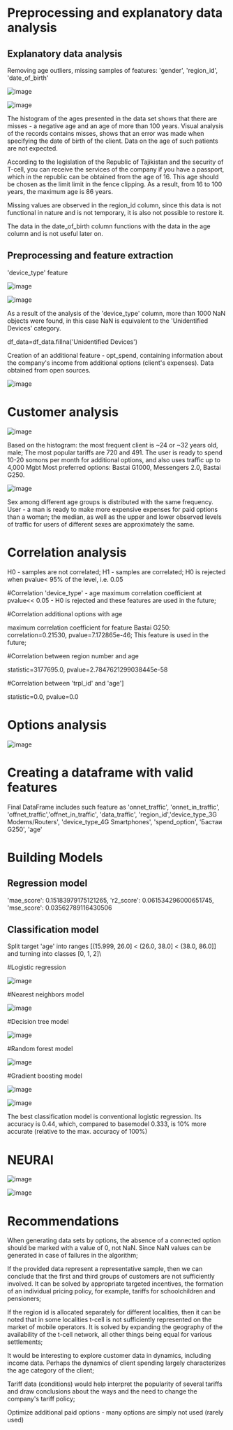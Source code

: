 
# Preprocessing and explanatory data analysis
## Explanatory data analysis
Removing age outliers, missing samples of features: 'gender', 'region_id', 'date_of_birth'

![image](https://github.com/ShDarya/Hackathon_Tcell_tj/assets/91197981/f8e9d838-71c6-4c83-a3ad-11534c05b076)

![image](https://github.com/ShDarya/Hackathon_Tcell_tj/assets/91197981/23707763-f64c-43ac-b827-1340244d4aed)

The histogram of the ages presented in the data set shows that there are misses - a negative age and an age of more than 100 years. Visual analysis of the records contains misses, shows that an error was made when specifying the date of birth of the client. Data on the age of such patients are not expected.

According to the legislation of the Republic of Tajikistan and the security of T-cell, you can receive the services of the company if you have a passport, which in the republic can be obtained from the age of 16. This age should be chosen as the limit limit in the fence clipping. As a result, from 16 to 100 years, the maximum age is 86 years.

Missing values are observed in the region_id column, since this data is not functional in nature and is not temporary, it is also not possible to restore it.

The data in the date_of_birth column functions with the data in the age column and is not useful later on.

## Preprocessing and feature extraction

'device_type'  feature  

![image](https://github.com/ShDarya/Hackathon_Tcell_tj/assets/91197981/a14fa123-1ddd-4bfe-bfba-0672d85a5f6c)


![image](https://github.com/ShDarya/Hackathon_Tcell_tj/assets/91197981/56e3f276-6350-4845-bd8c-141d8fcdee49)

As a result of the analysis of the 'device_type' column, more than 1000 NaN objects were found, in this case NaN is equivalent to the 'Unidentified Devices' category.

df_data=df_data.fillna('Unidentified Devices')

Creation of an additional feature - opt_spend, containing information about the company's income from additional options (client's expenses). Data obtained from open sources.

![image](https://github.com/ShDarya/Hackathon_Tcell_tj/assets/91197981/0dc58313-80e7-4bef-a6a1-ef543b404861)

# Customer analysis

![image](https://github.com/ShDarya/Hackathon_Tcell_tj/assets/91197981/32011af2-ed0a-462f-a2e8-19dbd548852c)

Based on the histogram: the most frequent client is ~24 or ~32 years old, male; The most popular tariffs are 720 and 491. The user is ready to spend 10-20 somons per month for additional options, and also uses traffic up to 4,000 Mgbt 
Most preferred options: Bastai G1000, Messengers 2.0, Bastai G250.

![image](https://github.com/ShDarya/Hackathon_Tcell_tj/assets/91197981/433ec09e-d292-4486-bdb7-d20023be9626)

Sex among different age groups is distributed with the same frequency. User - a man is ready to make more expensive expenses for paid options than a woman; the median, as well as the upper and lower observed levels of traffic for users of different sexes are approximately the same.

 # Correlation analysis
 
 H0 - samples are not correlated; H1 - samples are correlated; H0 is rejected when pvalue< 95% of the level, i.e. 0.05

 #Correlation 'device_type' - age
 maximum correlation coefficient at pvalue<< 0.05 - H0 is rejected and these features are used in the future;

 #Correlation additional options with age

maximum correlation coefficient for feature Bastai G250: correlation=0.21530, pvalue=7.172865e-46; This feature is used in the future;

#Correlation between region number and age

statistic=3177695.0, pvalue=2.7847621299038445e-58

#Correlation between 'trpl_id' and 'age']

statistic=0.0, pvalue=0.0

# Options analysis

![image](https://github.com/ShDarya/Hackathon_Tcell_tj/assets/91197981/605563c8-1409-47fa-a102-fc71fb2d77e6)

# Creating a dataframe with valid features

Final DataFrame includes such feature as 'onnet_traffic', 'onnet_in_traffic', 'offnet_traffic','offnet_in_traffic', 'data_traffic', 'region_id','device_type_3G Modems/Routers', 'device_type_4G Smartphones',  'spend_option', 'Бастаи G250', 'age'

# Building Models

## Regression model

'mae_score': 0.15183979175121265,
'r2_score': 0.061534296000651745,
'mse_score': 0.03562789116430506

## Classification model
Split target 'age' into ranges [(15.999, 26.0] < (26.0, 38.0] < (38.0, 86.0]] and turning into classes [0, 1, 2]\

#Logistic regression

![image](https://github.com/ShDarya/Hackathon_Tcell_tj/assets/91197981/5e6c4981-3ae8-48b3-8717-b037d2af4b68)

#Nearest neighbors model

![image](https://github.com/ShDarya/Hackathon_Tcell_tj/assets/91197981/b332ba1c-4780-4915-84ff-d4698715332a)


#Decision tree model

![image](https://github.com/ShDarya/Hackathon_Tcell_tj/assets/91197981/64edd7dc-4d0f-40d1-99c7-3fdd0d27b97d)

#Random forest model

![image](https://github.com/ShDarya/Hackathon_Tcell_tj/assets/91197981/acae5786-32cd-4e80-b2db-fc153e7d8cc0)

#Gradient boosting model

![image](https://github.com/ShDarya/Hackathon_Tcell_tj/assets/91197981/3e26fb76-5b6a-42c3-9eb4-9736f99a10c0)

![image](https://github.com/ShDarya/Hackathon_Tcell_tj/assets/91197981/fff3095d-a447-49bf-a23e-bcdf2d46dd81)

The best classification model is conventional logistic regression. Its accuracy is 0.44, which, compared to basemodel 0.333, is 10% more accurate (relative to the max. accuracy of 100%)

# NEURAl

![image](https://github.com/ShDarya/Hackathon_Tcell_tj/assets/91197981/4bbd5382-620a-4006-ab7a-48911c8345f5)

![image](https://github.com/ShDarya/Hackathon_Tcell_tj/assets/91197981/d1725678-e317-4f80-a1f3-f8e7d4eb9ccf)

# Recommendations
When generating data sets by options, the absence of a connected option should be marked with a value of 0, not NaN. Since NaN values can be generated in case of failures in the algorithm;

If the provided data represent a representative sample, then we can conclude that the first and third groups of customers are not sufficiently involved. It can be solved by appropriate targeted incentives, the formation of an individual pricing policy, for example, tariffs for schoolchildren and pensioners;

If the region id is allocated separately for different localities, then it can be noted that in some localities t-cell is not sufficiently represented on the market of mobile operators. It is solved by expanding the geography of the availability of the t-cell network, all other things being equal for various settlements;

It would be interesting to explore customer data in dynamics, including income data. Perhaps the dynamics of client spending largely characterizes the age category of the client;

Tariff data (conditions) would help interpret the popularity of several tariffs and draw conclusions about the ways and the need to change the company's tariff policy;

Optimize additional paid options - many options are simply not used (rarely used)


